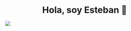 <div align="center">
<h1 align="center">Hola, soy <strong>Esteban</strong> 👋</h1>
</div>

<img src="https://i.imgur.com/4Lg6aX9.png">

